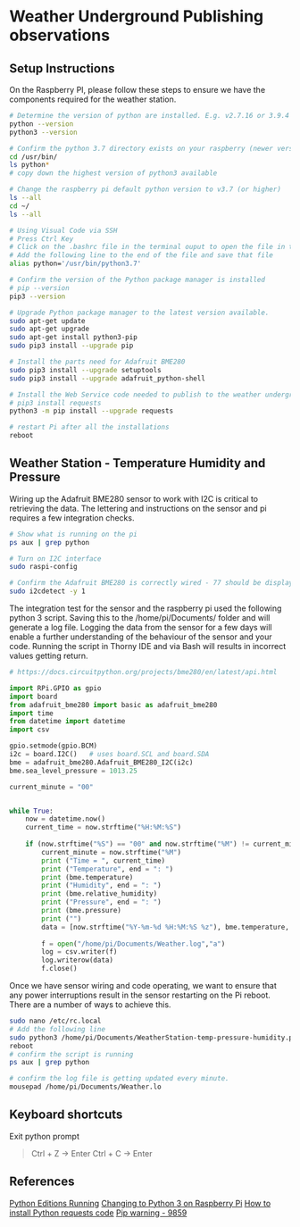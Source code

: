 # Weather Underground Publishing observations

## Setup Instructions

On the Raspberry PI, please follow these steps to ensure we have the components required for the weather station.

```bash
# Determine the version of python are installed. E.g. v2.7.16 or 3.9.4
python --version
python3 --version

# Confirm the python 3.7 directory exists on your raspberry (newer versions may be available via the operating system updates)
cd /usr/bin/
ls python*
# copy down the highest version of python3 available 

# Change the raspberry pi default python version to v3.7 (or higher)
ls --all
cd ~/
ls --all

# Using Visual Code via SSH 
# Press Ctrl Key
# Click on the .bashrc file in the terminal ouput to open the file in the editor.
# Add the following line to the end of the file and save that file
alias python='/usr/bin/python3.7'

# Confirm the version of the Python package manager is installed 
# pip --version
pip3 --version

# Upgrade Python package manager to the latest version available.
sudo apt-get update
sudo apt-get upgrade
sudo apt-get install python3-pip
sudo pip3 install --upgrade pip

# Install the parts need for Adafruit BME280
sudo pip3 install --upgrade setuptools
sudo pip3 install --upgrade adafruit_python-shell

# Install the Web Service code needed to publish to the weather underground.
# pip3 install requests
python3 -m pip install --upgrade requests

# restart Pi after all the installations
reboot
```

## Weather Station - Temperature Humidity and Pressure

Wiring up the Adafruit BME280 sensor to work with I2C is critical to retrieving the data. The lettering and instructions on the sensor and pi requires a few integration checks.

```bash
# Show what is running on the pi 
ps aux | grep python

# Turn on I2C interface
sudo raspi-config

# Confirm the Adafruit BME280 is correctly wired - 77 should be displayed in the grid if your wired correctly
sudo i2cdetect -y 1
```

The integration test for the sensor and the raspberry pi used the following python 3 script. Saving this to the /home/pi/Documents/ folder and will generate a log file. Logging the data from the sensor for a few days will enable a further understanding of the behaviour of the sensor and your code. Running the script in Thorny IDE and via Bash will results in incorrect values getting return.

```python
# https://docs.circuitpython.org/projects/bme280/en/latest/api.html

import RPi.GPIO as gpio
import board
from adafruit_bme280 import basic as adafruit_bme280
import time
from datetime import datetime
import csv

gpio.setmode(gpio.BCM)
i2c = board.I2C()   # uses board.SCL and board.SDA
bme = adafruit_bme280.Adafruit_BME280_I2C(i2c)
bme.sea_level_pressure = 1013.25

current_minute = "00"


while True:
    now = datetime.now()
    current_time = now.strftime("%H:%M:%S")
    
    if (now.strftime("%S") == "00" and now.strftime("%M") != current_minute):
        current_minute = now.strftime("%M")
        print ("Time = ", current_time)
        print ("Temperature", end = ": ")
        print (bme.temperature)
        print ("Humidity", end = ": ")
        print (bme.relative_humidity)
        print ("Pressure", end = ": ")
        print (bme.pressure)
        print ("")
        data = [now.strftime("%Y-%m-%d %H:%M:%S %z"), bme.temperature, bme.relative_humidity, bme.pressure ]
        
        f = open("/home/pi/Documents/Weather.log","a")
        log = csv.writer(f)
        log.writerow(data)
        f.close()

```

Once we have sensor wiring and code operating, we want to ensure that any power interruptions result in the sensor restarting on the Pi reboot. There are a number of ways to achieve this.

```bash 
sudo nano /etc/rc.local
# Add the following line
sudo python3 /home/pi/Documents/WeatherStation-temp-pressure-humidity.py
reboot
# confirm the script is running 
ps aux | grep python

# confirm the log file is getting updated every minute.
mousepad /home/pi/Documents/Weather.lo
```

## Keyboard shortcuts

Exit python prompt

> Ctrl + Z -> Enter
> Ctrl + C -> Enter

## References

[Python Editions Running](https://raspberry-valley.azurewebsites.net/Python-Default-Version/)
[Changing to Python 3 on Raspberry Pi](https://linuxconfig.org/how-to-change-from-default-to-alternative-python-version-on-debian-linux)
[How to install Python requests code](https://stackoverflow.com/questions/23283045/importerror-no-module-named-requests-python-3-4-0/23283081)
[Pip warning - 9859](https://github.com/pypa/pip/issues/9859)
